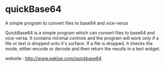 # quickBase64
A simple program to convert files to base64 and vice-versa

QuickBase64 is a simple program which can convert files to base64 and vice-versa. 
It contains minimal controls and the program will work only if a file or text is dropped onto it's surface.
If a file is dropped, it checks the mode, either encode or decode and then return the results in a text widget.

website : http://www.eakloe.com/quickbase64
